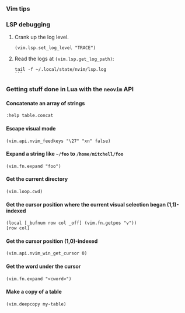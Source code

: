### Vim tips

### LSP debugging

1. Crank up the log level.

    ```fennel
    (vim.lsp.set_log_level "TRACE")
    ```

2. Read the logs at `(vim.lsp.get_log_path)`:

    ````
    tail -f ~/.local/state/nvim/lsp.log
    ```

### Getting stuff done in Lua with the `neovim` API

#### Concatenate an array of strings

```
:help table.concat
```

#### Escape visual mode

```fennel
(vim.api.nvim_feedkeys "\27" "xn" false)
```

#### Expand a string like `~/foo` to `/home/mitchell/foo`

```fennel
(vim.fn.expand "foo")
```

#### Get the current directory

```fennel
(vim.loop.cwd)
```

#### Get the cursor position where the current visual selection began (1,1)-indexed

```fennel
(local [_bufnum row col _off] (vim.fn.getpos "v"))
[row col]
```

#### Get the cursor position (1,0)-indexed

```fennel
(vim.api.nvim_win_get_cursor 0)
```

#### Get the word under the cursor

```fennel
(vim.fn.expand "<cword>")
```

#### Make a copy of a table

```fennel
(vim.deepcopy my-table)
```
